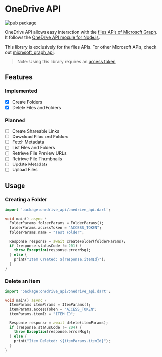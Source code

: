 # OneDrive API

[![pub package](https://img.shields.io/pub/v/onedrive_api?color=%230175C2
)](https://pub.dev/packages/onedrive_api)

OneDrive API allows easy interaction with the [files APIs of Microsoft Graph](https://learn.microsoft.com/en-us/graph/api/resources/onedrive). It follows the [OneDrive API module for Node.js](https://www.npmjs.com/package/onedrive-api).

This library is exclusively for the files APIs. For other Microsoft APIs, check out [microsoft_graph_api](https://pub.dev/packages/microsoft_graph_api).

> Note: Using this library requires an [access token](https://learn.microsoft.com/en-us/graph/auth-v2-user).

## Features
### Implemented
- [x] Create Folders
- [x] Delete Files and Folders
### Planned
- [ ] Create Shareable Links
- [ ] Download Files and Folders
- [ ] Fetch Metadata
- [ ] List Files and Folders
- [ ] Retrieve File Preview URLs
- [ ] Retrieve File Thumbnails
- [ ] Update Metadata
- [ ] Upload Files

## Usage

### Creating a Folder

```dart
import 'package:onedrive_api/onedrive_api.dart';

void main() async {
  FolderParams folderParams = FolderParams();
  folderParams.accessToken = "ACCESS_TOKEN";
  folderParams.name = "Test Folder";

  Response response = await createFolder(folderParams);
  if (response.statusCode != 201) {
    throw Exception(response.errorMsg);
  } else {
    print("Item Created: ${response.itemId}");
  }
}

```
### Delete an Item
```dart
import 'package:onedrive_api/onedrive_api.dart';

void main() async {
  ItemParams itemParams = ItemParams();
  itemParams.accessToken = "ACCESS_TOKEN";
  itemParams.itemId = "ITEM_ID";

  Response response = await delete(itemParams);
  if (response.statusCode != 204) {
    throw Exception(response.errorMsg);
  } else {
    print("Item Deleted: ${itemParams.itemId}");
  }
}

```